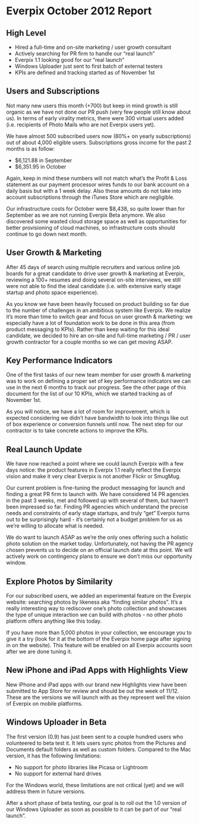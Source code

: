 Everpix October 2012 Report
===========================

High Level
----------

* Hired a full-time and on-site marketing / user growth consultant
* Actively searching for PR firm to handle our “real launch”
* Everpix 1.1 looking good for our “real launch”
* Windows Uploader just sent to first batch of external testers
* KPIs are defined and tracking started as of November 1st

Users and Subscriptions
-----------------------

Not many new users this month (+700) but keep in mind growth is still organic as we have not done our PR push (very few people still know about us). In terms of early virality metrics, there were 300 virtual users added (i.e. recipients of Photo Mails who are not Everpix users yet).

We have almost 500 subscribed users now (80%+ on yearly subscriptions) out of about 4,000 eligible users. Subscriptions gross income for the past 2 months is as follow:

* $6,121.88 in September
* $6,351.95 in October

Again, keep in mind these numbers will not match what’s the Profit & Loss statement as our payment processor wires funds to our bank account on a daily basis but with a 1 week delay. Also these amounts do not take into account subscriptions through the iTunes Store which are negligible.

Our infrastructure costs for October were $8,438, so quite lower than for September as we are not running Everpix Beta anymore. We also discovered some wasted cloud storage space as well as opportunities for better provisioning of cloud machines, so infrastructure costs should continue to go down next month.

User Growth & Marketing
-----------------------

After 45 days of search using multiple recruiters and various online job boards for a great candidate to drive user growth & marketing at Everpix, reviewing a 100+ resumes and doing several on-site interviews, we still were not able to find the ideal candidate (i.e. with extensive early stage startup and photo space experience).

As you know we have been heavily focused on product building so far due to the number of challenges in an ambitious system like Everpix. We realize it’s more than time to switch gear and focus on user growth & marketing: we especially have a lot of foundation work to be done in this area (from product messaging to KPIs). Rather than keep waiting for this ideal candidate, we decided to hire an on-site and full-time marketing / PR / user growth contractor for a couple months so we can get moving ASAP.

Key Performance Indicators
--------------------------

One of the first tasks of our new team member for user growth & marketing was to work on defining a proper set of key performance indicators we can use in the next 6 months to track our progress. See the other page of this document for the list of our 10 KPIs, which we started tracking as of November 1st.

As you will notice, we have a lot of room for improvement, which is expected considering we didn’t have bandwidth to look into things like out of box experience or conversion funnels until now. The next step for our contractor is to take concrete actions to improve the KPIs.

Real Launch Update
------------------

We have now reached a point where we could launch Everpix with a few days notice: the product features in Everpix 1.1 really reflect the Everpix vision and make it very clear Everpix is not another Flickr or SmugMug.

Our current problem is fine-tuning the product messaging for launch and finding a great PR firm to launch with. We have considered 14 PR agencies in the past 3 weeks, met and followed up with several of them, but haven’t been impressed so far. Finding PR agencies which understand the precise needs and constraints of early stage startups, and truly “get” Everpix turns out to be surprisingly hard - it’s certainly not a budget problem for us as we’re willing to allocate what is needed.

We do want to launch ASAP as we’re the only ones offering such a holistic photo solution on the market today. Unfortunately, not having the PR agency chosen prevents us to decide on an official launch date at this point. We will actively work on contingency plans to ensure we don’t miss our opportunity window.

Explore Photos by Similarity
----------------------------

For our subscribed users, we added an experimental feature on the Everpix website: searching photos by likeness aka “finding similar photos”. It’s a really interesting way to rediscover one’s photo collection and showcases the type of unique interaction we can build with photos - no other photo platform offers anything like this today.

If you have more than 5,000 photos in your collection, we encourage you to give it a try (look for it at the bottom of the Everpix home page after signing in on the website). This feature will be enabled on all Everpix accounts soon after we are done tuning it.

New iPhone and iPad Apps with Highlights View
---------------------------------------------

New iPhone and iPad apps with our brand new Highlights view have been submitted to App Store for review and should be out the week of 11/12. These are the versions we will launch with as they represent well the vision of Everpix on mobile platforms.

Windows Uploader in Beta
------------------------

The first version (0.9) has just been sent to a couple hundred users who volunteered to beta test it. It lets users sync photos from the Pictures and Documents default folders as well as custom folders. Compared to the Mac version, it has the following limitations:

* No support for photo libraries like Picasa or Lightroom
* No support for external hard drives

For the Windows world, these limitations are not critical (yet) and we will address them in future versions.

After a short phase of beta testing, our goal is to roll out the 1.0 version of our Windows Uploader as soon as possible to it can be part of our “real launch”.
